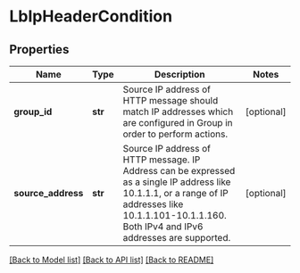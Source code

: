 # LbIpHeaderCondition

## Properties
Name | Type | Description | Notes
------------ | ------------- | ------------- | -------------
**group_id** | **str** | Source IP address of HTTP message should match IP addresses which are configured in Group in order to perform actions.  | [optional] 
**source_address** | **str** | Source IP address of HTTP message. IP Address can be expressed as a single IP address like 10.1.1.1, or a range of IP addresses like 10.1.1.101-10.1.1.160. Both IPv4 and IPv6 addresses are supported.  | [optional] 

[[Back to Model list]](../README.md#documentation-for-models) [[Back to API list]](../README.md#documentation-for-api-endpoints) [[Back to README]](../README.md)

